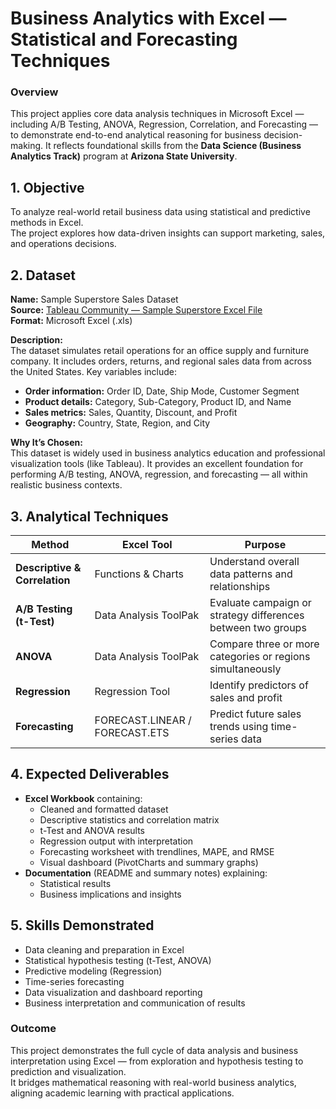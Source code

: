 # Business Analytics with Excel — Statistical and Forecasting Techniques

### **Overview**
This project applies core data analysis techniques in Microsoft Excel — including A/B Testing, ANOVA, Regression, Correlation, and Forecasting — to demonstrate end-to-end analytical reasoning for business decision-making. It reflects foundational skills from the **Data Science (Business Analytics Track)** program at **Arizona State University**.


## **1. Objective**
To analyze real-world retail business data using statistical and predictive methods in Excel.  
The project explores how data-driven insights can support marketing, sales, and operations decisions.


## **2. Dataset**
**Name:** Sample Superstore Sales Dataset  
**Source:** [Tableau Community — Sample Superstore Excel File](https://community.tableau.com/s/question/0D54T00000G551cSAB/sample-superstore-sales-excelxls)  
**Format:** Microsoft Excel (.xls)  

**Description:**  
The dataset simulates retail operations for an office supply and furniture company. It includes orders, returns, and regional sales data from across the United States. Key variables include:
- **Order information:** Order ID, Date, Ship Mode, Customer Segment  
- **Product details:** Category, Sub-Category, Product ID, and Name  
- **Sales metrics:** Sales, Quantity, Discount, and Profit  
- **Geography:** Country, State, Region, and City  

**Why It’s Chosen:**  
This dataset is widely used in business analytics education and professional visualization tools (like Tableau). It provides an excellent foundation for performing A/B testing, ANOVA, regression, and forecasting — all within realistic business contexts.

## **3. Analytical Techniques**

| Method | Excel Tool | Purpose |
|--------|-------------|----------|
| **Descriptive & Correlation** | Functions & Charts | Understand overall data patterns and relationships |
| **A/B Testing (t-Test)** | Data Analysis ToolPak | Evaluate campaign or strategy differences between two groups |
| **ANOVA** | Data Analysis ToolPak | Compare three or more categories or regions simultaneously |
| **Regression** | Regression Tool | Identify predictors of sales and profit |
| **Forecasting** | FORECAST.LINEAR / FORECAST.ETS | Predict future sales trends using time-series data |


## **4. Expected Deliverables**
- **Excel Workbook** containing:
  - Cleaned and formatted dataset  
  - Descriptive statistics and correlation matrix  
  - t-Test and ANOVA results  
  - Regression output with interpretation  
  - Forecasting worksheet with trendlines, MAPE, and RMSE  
  - Visual dashboard (PivotCharts and summary graphs)  
- **Documentation** (README and summary notes) explaining:
  - Statistical results  
  - Business implications and insights  


## **5. Skills Demonstrated**
- Data cleaning and preparation in Excel  
- Statistical hypothesis testing (t-Test, ANOVA)  
- Predictive modeling (Regression)  
- Time-series forecasting  
- Data visualization and dashboard reporting  
- Business interpretation and communication of results



### **Outcome**
This project demonstrates the full cycle of data analysis and business interpretation using Excel — from exploration and hypothesis testing to prediction and visualization.  
It bridges mathematical reasoning with real-world business analytics, aligning academic learning with practical applications.


